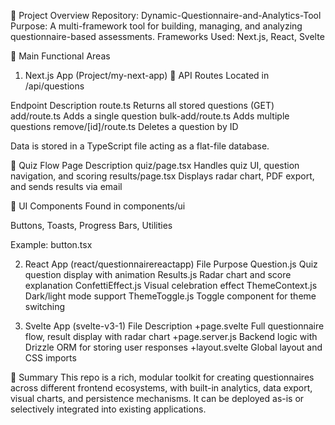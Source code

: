 🧠 Project Overview
Repository: Dynamic-Questionnaire-and-Analytics-Tool
Purpose: A multi-framework tool for building, managing, and analyzing questionnaire-based assessments.
Frameworks Used: Next.js, React, Svelte

🔧 Main Functional Areas
1. Next.js App (Project/my-next-app)
🧩 API Routes
Located in /api/questions

Endpoint	Description
route.ts	Returns all stored questions (GET)
add/route.ts	Adds a single question
bulk-add/route.ts	Adds multiple questions
remove/[id]/route.ts	Deletes a question by ID

Data is stored in a TypeScript file acting as a flat-file database.

📝 Quiz Flow
Page	Description
quiz/page.tsx	Handles quiz UI, question navigation, and scoring
results/page.tsx	Displays radar chart, PDF export, and sends results via email

🧱 UI Components
Found in components/ui

Buttons, Toasts, Progress Bars, Utilities

Example: button.tsx

2. React App (react/questionnairereactapp)
File	Purpose
Question.js	Quiz question display with animation
Results.js	Radar chart and score explanation
ConfettiEffect.js	Visual celebration effect
ThemeContext.js	Dark/light mode support
ThemeToggle.js	Toggle component for theme switching

3. Svelte App (svelte-v3-1)
File	Description
+page.svelte	Full questionnaire flow, result display with radar chart
+page.server.js	Backend logic with Drizzle ORM for storing user responses
+layout.svelte	Global layout and CSS imports

🚀 Summary
This repo is a rich, modular toolkit for creating questionnaires across different frontend ecosystems, with built-in analytics, data export, visual charts, and persistence mechanisms. It can be deployed as-is or selectively integrated into existing applications.


